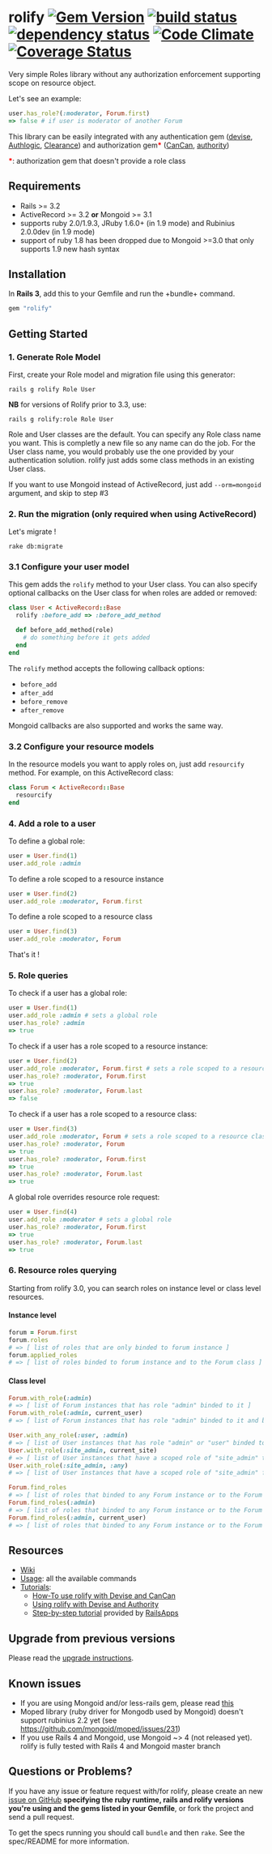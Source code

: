 # rolify [![Gem Version](https://badge.fury.io/rb/rolify.svg)](http://badge.fury.io/rb/rolify) [![build status](https://secure.travis-ci.org/RolifyCommunity/rolify.png)](http://travis-ci.org/RolifyCommunity/rolify) [![dependency status](https://gemnasium.com/EppO/rolify.png)](https://gemnasium.com/EppO/rolify) [![Code Climate](https://codeclimate.com/github/EppO/rolify.png)](https://codeclimate.com/github/EppO/rolify) [![Coverage Status](https://coveralls.io/repos/EppO/rolify/badge.png?branch=master)](https://coveralls.io/r/EppO/rolify)


Very simple Roles library without any authorization enforcement supporting scope on resource object.

Let's see an example: 

```ruby
user.has_role?(:moderator, Forum.first) 
=> false # if user is moderator of another Forum
```

This library can be easily integrated with any authentication gem ([devise](https://github.com/plataformatec/devise), [Authlogic](https://github.com/binarylogic/authlogic), [Clearance](https://github.com/thoughtbot/clearance)) and authorization gem<span style="color: red"><strong>*</strong></span> ([CanCan](https://github.com/ryanb/cancan), [authority](https://github.com/nathanl/authority))

<span style="color: red"><strong>*</strong></span>: authorization gem that doesn't provide a role class

## Requirements

* Rails >= 3.2
* ActiveRecord >= 3.2 <b>or</b> Mongoid >= 3.1
* supports ruby 2.0/1.9.3, JRuby 1.6.0+ (in 1.9 mode) and Rubinius 2.0.0dev (in 1.9 mode)
* support of ruby 1.8 has been dropped due to Mongoid >=3.0 that only supports 1.9 new hash syntax

## Installation

In <b>Rails 3</b>, add this to your Gemfile and run the +bundle+ command.

```ruby
gem "rolify"
```

## Getting Started

### 1. Generate Role Model

First, create your Role model and migration file using this generator:

```
rails g rolify Role User
```

**NB** for versions of Rolify prior to 3.3, use:

```
rails g rolify:role Role User
```

Role and User classes are the default. You can specify any Role class name you want. This is completly a new file so any name can do the job.
For the User class name, you would probably use the one provided by your authentication solution. rolify just adds some class methods in an existing User class.

If you want to use Mongoid instead of ActiveRecord, just add `--orm=mongoid` argument, and skip to step #3

### 2. Run the migration (only required when using ActiveRecord)

Let's migrate !

```
rake db:migrate
```

### 3.1 Configure your user model

This gem adds the `rolify` method to your User class. You can also specify optional callbacks on the User class for when roles are added or removed:

```ruby
class User < ActiveRecord::Base
  rolify :before_add => :before_add_method

  def before_add_method(role)
    # do something before it gets added
  end
end
```

The `rolify` method accepts the following callback options:

- `before_add`
- `after_add`
- `before_remove`
- `after_remove`

Mongoid callbacks are also supported and works the same way.

### 3.2 Configure your resource models

In the resource models you want to apply roles on, just add ``resourcify`` method.
For example, on this ActiveRecord class:

```ruby
class Forum < ActiveRecord::Base
  resourcify
end
```

### 4. Add a role to a user

To define a global role:

```ruby
user = User.find(1)
user.add_role :admin
```

To define a role scoped to a resource instance

```ruby
user = User.find(2)
user.add_role :moderator, Forum.first
```

To define a role scoped to a resource class

```ruby
user = User.find(3)
user.add_role :moderator, Forum
```

That's it !

### 5. Role queries

To check if a user has a global role: 

```ruby
user = User.find(1)
user.add_role :admin # sets a global role
user.has_role? :admin
=> true
```

To check if a user has a role scoped to a resource instance:

```ruby
user = User.find(2)
user.add_role :moderator, Forum.first # sets a role scoped to a resource instance
user.has_role? :moderator, Forum.first
=> true
user.has_role? :moderator, Forum.last
=> false
```

To check if a user has a role scoped to a resource class:

```ruby
user = User.find(3)
user.add_role :moderator, Forum # sets a role scoped to a resource class
user.has_role? :moderator, Forum
=> true
user.has_role? :moderator, Forum.first
=> true
user.has_role? :moderator, Forum.last
=> true
```

A global role overrides resource role request: 

```ruby
user = User.find(4)
user.add_role :moderator # sets a global role
user.has_role? :moderator, Forum.first
=> true
user.has_role? :moderator, Forum.last
=> true
```

### 6. Resource roles querying 

Starting from rolify 3.0, you can search roles on instance level or class level resources.

#### Instance level

```ruby
forum = Forum.first
forum.roles
# => [ list of roles that are only binded to forum instance ]
forum.applied_roles
# => [ list of roles binded to forum instance and to the Forum class ]
```

#### Class level

```ruby
Forum.with_role(:admin)
# => [ list of Forum instances that has role "admin" binded to it ] 
Forum.with_role(:admin, current_user)
# => [ list of Forum instances that has role "admin" binded to it and belongs to current_user roles ]

User.with_any_role(:user, :admin)
# => [ list of User instances that has role "admin" or "user" binded to it ]
User.with_role(:site_admin, current_site)
# => [ list of User instances that have a scoped role of "site_admin" to a site instance ]
User.with_role(:site_admin, :any)
# => [ list of User instances that have a scoped role of "site_admin" for any site instances ]

Forum.find_roles
# => [ list of roles that binded to any Forum instance or to the Forum class ]
Forum.find_roles(:admin)
# => [ list of roles that binded to any Forum instance or to the Forum class with "admin" as a role name ]
Forum.find_roles(:admin, current_user)
# => [ list of roles that binded to any Forum instance or to the Forum class with "admin" as a role name and belongs to current_user roles ]
```

## Resources

* [Wiki](https://github.com/EppO/rolify/wiki)
* [Usage](https://github.com/EppO/rolify/wiki/Usage): all the available commands
* [Tutorials](https://github.com/EppO/rolify/wiki#wiki-tutorials):  
  * [How-To use rolify with Devise and CanCan](https://github.com/EppO/rolify/wiki/Tutorial)
  * [Using rolify with Devise and Authority](https://github.com/EppO/rolify/wiki/Using-rolify-with-Devise-and-Authority)
  * [Step-by-step tutorial](http://railsapps.github.com/tutorial-rails-bootstrap-devise-cancan.html) provided by [RailsApps](http://railsapps.github.com/)

## Upgrade from previous versions

Please read the [upgrade instructions](UPGRADE.rdoc).

## Known issues

* If you are using Mongoid and/or less-rails gem, please read [this](https://github.com/EppO/rolify/wiki/FAQ#when-i-start-rails-using-server-console-whatever-i-get-this-error)
* Moped library (ruby driver for Mongodb used by Mongoid) doesn't support rubinius 2.2 yet (see https://github.com/mongoid/moped/issues/231)
* If you use Rails 4 and Mongoid, use Mongoid ~> 4 (not released yet). rolify is fully tested with Rails 4 and Mongoid master branch

## Questions or Problems?

If you have any issue or feature request with/for rolify, please create an new [issue on GitHub](https://github.com/EppO/rolify/issues) **specifying the ruby runtime, rails and rolify versions you're using and the gems listed in your Gemfile**, or fork the project and send a pull request.

To get the specs running you should call `bundle` and then `rake`. See the spec/README for more information.
